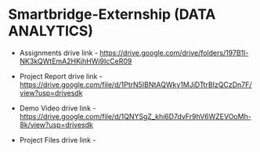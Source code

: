 # Smartbridge-Externship  (DATA ANALYTICS)

* Assignments drive link - https://drive.google.com/drive/folders/197B1l-NK3kQWtEmA2HKjhHWi9IcCeR09  
  
* Project Report drive link - https://drive.google.com/file/d/1PtrN5IBNtAQWky1MJiDTtrBIzQCzDn7F/view?usp=drivesdk

* Demo Video drive link - https://drive.google.com/file/d/1QNYSgZ_khi6D7dvFr9hV6WZEVOoMh-8k/view?usp=drivesdk

* Project Files drive link - 
